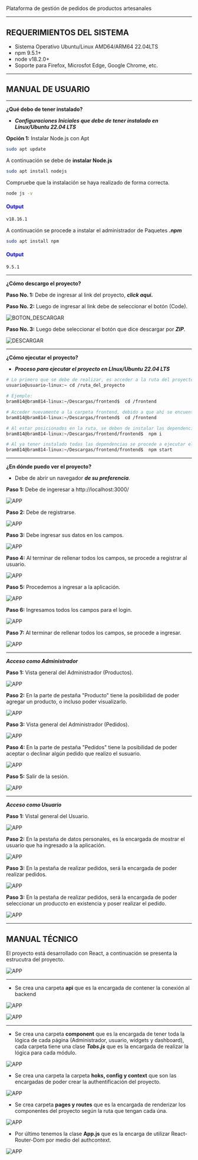 #
Plataforma de gestión de pedidos de productos artesanales


---
## **REQUERIMIENTOS DEL SISTEMA**
- Sistema Operativo Ubuntu/Linux AMD64/ARM64 22.04LTS
- npm 9.5.1+
- node v18.2.0+
- Soporte para Firefox, Microsfot Edge, Google Chrome, etc.

---
## **MANUAL DE USUARIO**

---
**¿Qué debo de tener instalado?**

- ***Configuraciones Iniciales que debe de tener instalado en Linux/Ubuntu 22.04 LTS***


**Opción 1:** Instalar Node.js con Apt
```bash
sudo apt update
```

A continuación se debe de **instalar Node.js**
```bash
sudo apt install nodejs
```

Compruebe que la instalación se haya realizado de forma correcta.
```bash
node js -v
```

<h4 style="color:blue">Output</h4>

```bash
v18.16.1
```

A continuación se procede a instalar el administrador de Paquetes ***.npm***

```bash
sudo apt install npm
```


<h4 style="color:blue">Output</h4>

```bash
9.5.1
```

----

**¿Cómo descargo el proyecto?**

**Paso No. 1:** Debe de ingresar al link del proyecto, ***<a src="https://github.com/bram814/frontend.git">click aqui.</a>***



**Paso No. 2:** Luego de ingresar al link debe de seleccionar el botón (Code).

![BOTON_DESCARGAR](/img/boton_descarga.png)

**Paso No. 3:** Luego debe seleccionar el botón que dice descargar por ***ZIP***.


![DESCARGAR](/img/descargar.png)

-----
**¿Cómo ejecutar el proyecto?**

- ***Proceso para ejecutar el proyecto en LInux/Ubuntu 22.04 LTS***
```bash
# Lo primero que se debe de realizar, es acceder a la ruta del proyecto:
usuario@usuario-linux:~ cd /ruta_del_proyecto

# Ejemplo:
bram814@bram814-linux:~/Descargas/frontend$  cd /frontend

# Acceder nuevamente a la carpeta frontend, debido a que ahí se encuentra el proyecto a ejecutar.
bram814@bram814-linux:~/Descargas/frontend$  cd /frontend

# Al estar posicionados en la ruta, se deben de instalar las dependencias.
bram814@bram814-linux:~/Descargas/frontend/frontend$  npm i

# Al ya tener instalado todas las dependencias se procede a ejecutar el proyecto
bram814@bram814-linux:~/Descargas/frontend/frontend$  npm start

```
----

**¿En dónde puedo ver el proyecto?**

- Debe de abrir un navegador ***de su preferencia***.

**Paso 1:** Debe de ingeresar a http://localhost:3000/


![APP](/img/app/home.png)

**Paso 2:** Debe de registrarse.

![APP](/img/app/registro.png)


**Paso 3:** Debe ingresar sus datos en los campos.

![APP](/img/app/ingreso_datos_registro.png)


**Paso 4:** Al terminar de rellenar todos los campos, se procede a registrar al usuario.

![APP](/img/app/registrar.png)


**Paso 5:** Procedemos a ingresar a la aplicación.

![APP](/img/app/login.png)

**Paso 6:** Ingresamos todos los campos para el login.


![APP](/img/app/login_ingreso_datos.png)


**Paso 7:** Al terminar de rellenar todos los campos, se procede a ingresar.


![APP](/img/app/login_ingreso.png)

----

***Acceso como Administrador***

**Paso 1:** Vista general del Administrador (Productos).


![APP](/img/app/administrador.png)


**Paso 2:** En la parte de pestaña "Producto" tiene la posibilidad de poder agregar un producto, o incluso poder visualizarlo.

![APP](/img/app/adminsitrador_producto_agregar_visualizar.png)

**Paso 3:** Vista general del Administrador (Pedidos).


![APP](/img/app/administrador_pedidos.png)

**Paso 4:** En la parte de pestaña "Pedidos" tiene la posibilidad de poder aceptar o declinar algún pedido que realizo el susuario.

![APP](/img/app/administrador_pedidos_aceptar.png)

**Paso 5:** Salir de la sesión.

![APP](/img/app/administrador_logout.png)

----

***Acceso como Usuario***

**Paso 1:** Vistal general del Usuario.

![APP](/img/app/usuario.png)


**Paso 2:** En la pestaña de datos personales, es la encargada de mostrar el usuario que ha ingresado a la aplicación.


![APP](/img/app/usuario_datos_personales.png)

**Paso 3:** En la pestaña de realizar pedidos, será la encargada de poder realizar pedidos.

![APP](/img/app/usuario_datos_personales.png)


**Paso 3:** En la pestaña de realizar pedidos, será la encargada de poder seleccionar un produccto en existencia y poser realizar el pedido.

![APP](/img/app/usuario_realizar_pedidos.png)

----

## **MANUAL TÉCNICO**

El proyecto está desarrollado con React, a continuación se presenta la estrucutra del proyecto.

![APP](/img/app/estructura.png)


----

- Se crea una carpeta **api** que es la encargada de contener la conexión al backend


![APP](/img/app/api1.png)

![APP](/img/app/api2.png)


----

- Se crea una carpeta **component** que es la encargada de tener toda la lógica de cada página (Administrador, usuario, widgets y dashboard), cada carpeta tiene una clase ***Tabs.js*** que es la encargada de realizar la lógica para cada módulo.


![APP](/img/app/componente.png)

- Se crea una carpeta la carpeta **hoks, config y context** que son las encargadas de poder crear la authentificación del proyecto.


![APP](/img/app/hooks.png)

- Se crea carpeta **pages y routes** que es la encargada de renderizar los componentes del proyecto según la ruta que tengan cada úna.


![APP](/img/app/pages.png)

- Por último tenemos la clase **App.js** que es la encarga de utilizar React-Router-Dom por medio del authcontext.


![APP](/img/app/react_routes.png)

